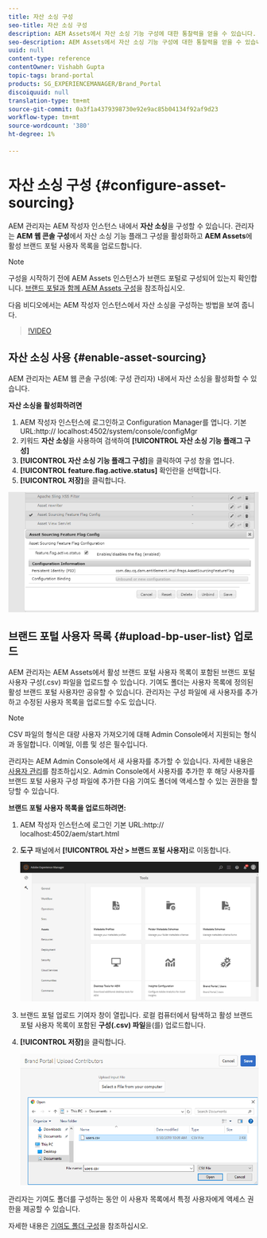 ```yaml
---
title: 자산 소싱 구성
seo-title: 자산 소싱 구성
description: AEM Assets에서 자산 소싱 기능 구성에 대한 통찰력을 얻을 수 있습니다.
seo-description: AEM Assets에서 자산 소싱 기능 구성에 대한 통찰력을 얻을 수 있습니다.
uuid: null
content-type: reference
contentOwner: Vishabh Gupta
topic-tags: brand-portal
products: SG_EXPERIENCEMANAGER/Brand_Portal
discoiquuid: null
translation-type: tm+mt
source-git-commit: 0a3f1a4379398730e92e9ac85b04134f92af9d23
workflow-type: tm+mt
source-wordcount: '380'
ht-degree: 1%

---
```



# 자산 소싱 구성 {#configure-asset-sourcing}

AEM 관리자는 AEM 작성자 인스턴스 내에서 **자산 소싱**&#x200B;을 구성할 수 있습니다. 관리자는 **AEM 웹 콘솔 구성**&#x200B;에서 자산 소싱 기능 플래그 구성을 활성화하고 **AEM Assets**&#x200B;에 활성 브랜드 포털 사용자 목록을 업로드합니다.

>[!NOTE]
>
>구성을 시작하기 전에 AEM Assets 인스턴스가 브랜드 포털로 구성되어 있는지 확인합니다. [브랜드 포털과 함께 AEM Assets 구성](../using/configure-aem-assets-with-brand-portal.md)을 참조하십시오.

다음 비디오에서는 AEM 작성자 인스턴스에서 자산 소싱을 구성하는 방법을 보여 줍니다.

>[!VIDEO](https://video.tv.adobe.com/v/29771)

## 자산 소싱 사용 {#enable-asset-sourcing}

AEM 관리자는 AEM 웹 콘솔 구성(예: 구성 관리자) 내에서 자산 소싱을 활성화할 수 있습니다.

**자산 소싱을 활성화하려면**
1. AEM 작성자 인스턴스에 로그인하고 Configuration Manager를 엽니다.
기본 URL:http:// localhost:4502/system/console/configMgr
1. 키워드 **자산 소싱**&#x200B;을 사용하여 검색하여 **[!UICONTROL 자산 소싱 기능 플래그 구성]**
1. **[!UICONTROL 자산 소싱 기능 플래그 구성]**&#x200B;을 클릭하여 구성 창을 엽니다.
1. **[!UICONTROL feature.flag.active.status]** 확인란을 선택합니다.
1. **[!UICONTROL 저장]**&#x200B;을 클릭합니다.

![](assets/enable-asset-sourcing.png)

## 브랜드 포털 사용자 목록 {#upload-bp-user-list} 업로드

AEM 관리자는 AEM Assets에서 활성 브랜드 포털 사용자 목록이 포함된 브랜드 포털 사용자 구성(.csv) 파일을 업로드할 수 있습니다. 기여도 폴더는 사용자 목록에 정의된 활성 브랜드 포털 사용자만 공유할 수 있습니다. 관리자는 구성 파일에 새 사용자를 추가하고 수정된 사용자 목록을 업로드할 수도 있습니다.

>[!NOTE]
>
>CSV 파일의 형식은 대량 사용자 가져오기에 대해 Admin Console에서 지원되는 형식과 동일합니다. 이메일, 이름 및 성은 필수입니다.

관리자는 AEM Admin Console에서 새 사용자를 추가할 수 있습니다. 자세한 내용은 [사용자 관리](brand-portal-adding-users.md)를 참조하십시오. Admin Console에서 사용자를 추가한 후 해당 사용자를 브랜드 포털 사용자 구성 파일에 추가한 다음 기여도 폴더에 액세스할 수 있는 권한을 할당할 수 있습니다.

**브랜드 포털 사용자 목록을 업로드하려면:**
1. AEM 작성자 인스턴스에 로그인
기본 URL:http:// localhost:4502/aem/start.html
1. **도구** 패널에서 **[!UICONTROL 자산 > 브랜드 포털 사용자]**&#x200B;로 이동합니다.

   ![](assets/upload-user-list1.png)

1. 브랜드 포털 업로드 기여자 창이 열립니다.
로컬 컴퓨터에서 탐색하고 활성 브랜드 포털 사용자 목록이 포함된 **구성(.csv) 파일**&#x200B;을(를) 업로드합니다.
1. **[!UICONTROL 저장]**&#x200B;을 클릭합니다.

   ![](assets/upload-user-list2.png)


관리자는 기여도 폴더를 구성하는 동안 이 사용자 목록에서 특정 사용자에게 액세스 권한을 제공할 수 있습니다.

자세한 내용은 [기여도 폴더 구성](brand-portal-contribution-folder.md)을 참조하십시오.
